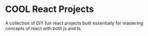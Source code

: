 # COOL React Projects

A collection of DIY fun react projects built essentially for mastering concepts of react with both js and ts.